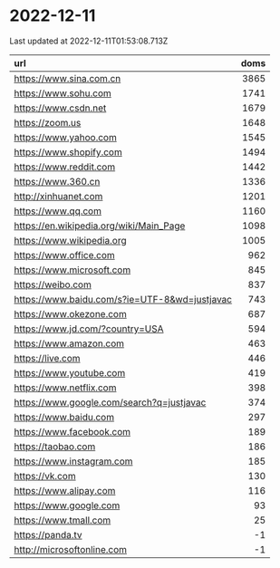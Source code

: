 # 2022-12-11

<!-- BEGIN -->
Last updated at 2022-12-11T01:53:08.713Z

url | doms
:- | -:
https://www.sina.com.cn | 3865
https://www.sohu.com | 1741
https://www.csdn.net | 1679
https://zoom.us | 1648
https://www.yahoo.com | 1545
https://www.shopify.com | 1494
https://www.reddit.com | 1442
https://www.360.cn | 1336
http://xinhuanet.com | 1201
https://www.qq.com | 1160
https://en.wikipedia.org/wiki/Main_Page | 1098
https://www.wikipedia.org | 1005
https://www.office.com | 962
https://www.microsoft.com | 845
https://weibo.com | 837
https://www.baidu.com/s?ie=UTF-8&wd=justjavac | 743
https://www.okezone.com | 687
https://www.jd.com/?country=USA | 594
https://www.amazon.com | 463
https://live.com | 446
https://www.youtube.com | 419
https://www.netflix.com | 398
https://www.google.com/search?q=justjavac | 374
https://www.baidu.com | 297
https://www.facebook.com | 189
https://taobao.com | 186
https://www.instagram.com | 185
https://vk.com | 130
https://www.alipay.com | 116
https://www.google.com | 93
https://www.tmall.com | 25
https://panda.tv | -1
http://microsoftonline.com | -1
<!-- END -->
